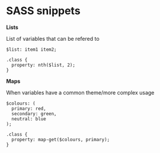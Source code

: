 # SASS snippets

**Lists**

List of variables that can be refered to

````
$list: item1 item2;

.class {
  property: nth($list, 2);
}
````

**Maps**

When variables have a common theme/more complex usage

````
$colours: (
  primary: red,
  secondary: green,
  neutral: blue
);

.class {
  property: map-get($colours, primary);
}
````

